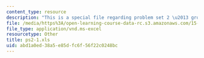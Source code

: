 ```yaml
---
content_type: resource
description: "This is a special file regarding problem set 2 \u2013 group 1."
file: /media/https%3A/open-learning-course-data-rc.s3.amazonaws.com/15-053-optimization-methods-in-management-science-spring-2013/abd1a0ed38a5e85dfc6f56f22c0248bc_ps2-1.xls
file_type: application/vnd.ms-excel
resourcetype: Other
title: ps2-1.xls
uid: abd1a0ed-38a5-e85d-fc6f-56f22c0248bc
---
```

